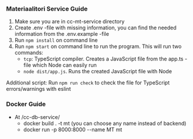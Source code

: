 ### Materiaalitori  Service Guide

1. Make sure you are in cc-mt-service directory
2. Create .env -file with missing information, you can find the needed information from the .env.example -file
3. Run ```npm install``` on command line
4. Run ```npm start``` on command line to run the program. This will run two commands:
   - ```tcp```: TypeScript compiler. Creates a JavaScript file from the app.ts -file which Node can easily run
   - ```node dist/app.js```. Runs the created JavaScript file with Node

Additional script: Run ```npm run check``` to check the file for TypeScript errors/warnings with eslint

### Docker Guide 
- At /cc-db-service/ 
  - docker build . -t mt (you can choose any name instead of backend)
  - docker run -p 8000:8000 --name MT mt 
